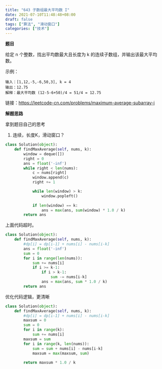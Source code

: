 ```yaml
---
title: "643 子数组最大平均数 I"
date: 2021-07-10T11:48:48+08:00
draft: false
tags: ["算法", "滑动窗口"]
categories: ["技术"]
---
```

**题目**

给定 n 个整数，找出平均数最大且长度为 k 的连续子数组，并输出该最大平均数。

示例：
```
输入：[1,12,-5,-6,50,3], k = 4
输出：12.75
解释：最大平均数 (12-5-6+50)/4 = 51/4 = 12.75
```

链接：https://leetcode-cn.com/problems/maximum-average-subarray-i

**解题思路**

拿到题目自己的思考

1. 连续，长度K，滑动窗口？

```python
class Solution(object):
    def findMaxAverage(self, nums, k):
        window = deque([])
        right = 0
        ans = float('-inf')
        while right < len(nums):
            c = nums[right]
            window.append(c)
            right += 1

            while len(window) > k:
                window.popleft()
                
            if len(window) == k:
                ans = max(ans, sum(window) * 1.0 / k)
        return ans
```

上面代码超时。

```python
class Solution(object):
    def findMaxAverage(self, nums, k):
        #dp[i] = dp[i-1] + nums[i] - nums[i-k]
        ans = float('-inf')
        sum = 0
        for i in range(len(nums)):
            sum += nums[i]
            if i >= k-1:
                if i > k-1:
                    sum -= nums[i-k]
                ans = max(ans, sum * 1.0 / k)
        return ans
```

优化代码逻辑，更清晰

```python
class Solution(object):
    def findMaxAverage(self, nums, k):
        #dp[i] = dp[i-1] + nums[i] - nums[i-k]
        maxsum = 0
        sum = 0
        for i in range(k):
            sum += nums[i]
        maxsum = sum
        for i in range(k, len(nums)):
            sum = sum + nums[i] - nums[i-k]
            maxsum = max(maxsum, sum)
            
        return maxsum * 1.0 / k
```